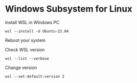 # Windows Subsystem for Linux

Install WSL in Windows PC
```
wsl --install -d Ubuntu-22.04
```
Reboot your system

Check WSL version 
```
wsl --list --verbose
```

Change version

```
wsl --set-default-version 2
```
